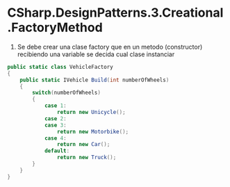 # CSharp.DesignPatterns.3.Creational.FactoryMethod

1. Se debe crear una clase factory que en un metodo (constructor) recibiendo una variable se decida cual clase instanciar
```csharp
public static class VehicleFactory
{
    public static IVehicle Build(int numberOfWheels)
    {
        switch(numberOfWheels)
        {
            case 1:
                return new Unicycle();
            case 2:
            case 3:
                return new Motorbike();
            case 4:
                return new Car();
            default:
                return new Truck();
        }
    }
}
```
